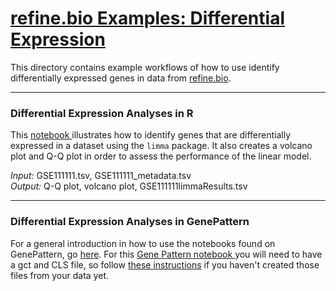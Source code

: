 # <u>refine.bio Examples: Differential Expression </u>
This directory contains example workflows of how to use identify differentially
expressed genes in data from <a href="refine.bio.org">refine.bio</a>.

***
### Differential Expression Analyses in R

This  <a href="https://github.com/AlexsLemonade/refinebio-examples/blob/master/differential-expression/gene_DE.Rmd">
notebook </a> illustrates how to identify genes that are differentially expressed
in a dataset using the `limma` package.
It also creates a volcano plot and Q-Q plot in order to assess the performance
of the linear model.    

*Input:* GSE111111.tsv, GSE111111_metadata.tsv    
*Output:* Q-Q plot, volcano plot, GSE111111limmaResults.tsv  

***
### Differential Expression Analyses in GenePattern

For a general introduction in how to use the notebooks found on GenePattern,
go <a href="http://genepattern-notebook.org/public-notebooks/">here</a>.
For this <a href="https://notebook.genepattern.org/services/sharing/notebooks/22/preview/">
Gene Pattern notebook </a> you will need to have a gct and CLS file, so follow
[these instructions](https://github.com/AlexsLemonade/refinebio-examples/blob/master) if you haven't created those files from your data yet.  
